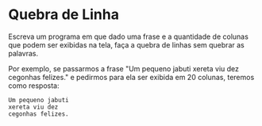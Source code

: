 # Quebra de Linha

Escreva um programa em que dado uma frase e a quantidade de colunas que podem ser exibidas na tela, 
faça a quebra de linhas sem quebrar as palavras.


Por exemplo, se passarmos a frase "Um pequeno jabuti xereta viu dez cegonhas felizes." e 
pedirmos para ela ser exibida em 20 colunas, teremos como resposta:
```
Um pequeno jabuti
xereta viu dez
cegonhas felizes.
```